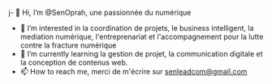 j- 👋 Hi, I’m @SenOprah, une passionnée  du numérique
- 👀 I’m interested in la coordination de projets, le business intelligent, la mediation numérique, l'entreprenariat et l'accompagnement pour la lutte contre la fracture numérique
- 🌱 I’m currently learning  la gestion de projet, la communication digitale et la conception de contenus web.
- 📫 How to reach me, merci de m'écrire sur senleadcom@gmail.com 

<!---
SenOprah/SenOprah is a ✨ special ✨ repository because its `README.md` (this file) appears on your GitHub profile.
You can click the Preview link to take a look at your changes.l
--->
